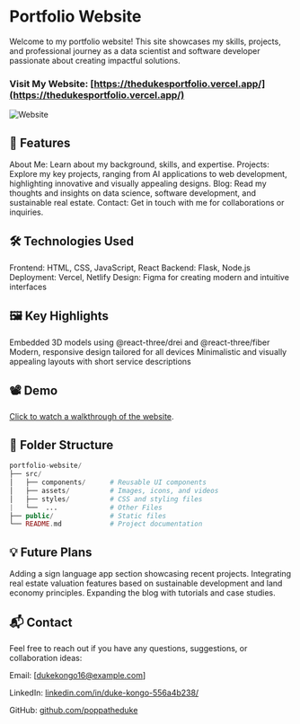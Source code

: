 # Portfolio Website
Welcome to my portfolio website! This site showcases my skills, projects, and professional journey as a data scientist and software developer passionate about creating impactful solutions.

### Visit My Website: [https://thedukesportfolio.vercel.app/](https://thedukesportfolio.vercel.app/)

![Website](https://github.com/user-attachments/assets/8a563835-b657-4468-b3c6-14e19b268cf2)

## 🚀 Features
About Me: Learn about my background, skills, and expertise.
Projects: Explore my key projects, ranging from AI applications to web development, highlighting innovative and visually appealing designs.
Blog: Read my thoughts and insights on data science, software development, and sustainable real estate.
Contact: Get in touch with me for collaborations or inquiries.

## 🛠️ Technologies Used
Frontend: HTML, CSS, JavaScript, React
Backend: Flask, Node.js
Deployment: Vercel, Netlify
Design: Figma for creating modern and intuitive interfaces

## 🖼️ Key Highlights
Embedded 3D models using @react-three/drei and @react-three/fiber
Modern, responsive design tailored for all devices
Minimalistic and visually appealing layouts with short service descriptions

## 📽️ Demo
[Click to watch a walkthrough of the website](https://www.youtube.com/watch?si=9iY5owTY5cI8Ier_&v=_-h3UjaClMo&feature=youtu.be).

## 📂 Folder Structure
```php
portfolio-website/  
├── src/  
│   ├── components/      # Reusable UI components          
│   ├── assets/          # Images, icons, and videos  
│   ├── styles/          # CSS and styling files
|   └──  ...             # Other Files  
├── public/              # Static files  
└── README.md            # Project documentation
```

## 💡 Future Plans
Adding a sign language app section showcasing recent projects.
Integrating real estate valuation features based on sustainable development and land economy principles.
Expanding the blog with tutorials and case studies.

## 📬 Contact
Feel free to reach out if you have any questions, suggestions, or collaboration ideas:

Email: [dukekongo16@example.com]

LinkedIn: [linkedin.com/in/duke-kongo-556a4b238/](https://www.linkedin.com/in/duke-kongo-556a4b238/)

GitHub: [github.com/poppatheduke](https://github.com/poppatheduke)
